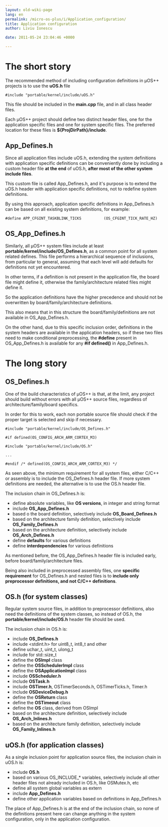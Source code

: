 ```yaml
---
layout: old-wiki-page
lang: en
permalink: /micro-os-plus/i/Application_configuration/
title: Application configuration
author: Liviu Ionescu

date: 2011-05-24 23:04:46 +0000

---
```


The short story
===============

The recommended method of including configuration definitions in µOS++ projects is to use the **uOS.h** file

    #include "portable/kernel/include/uOS.h"

This file should be included in the **main.cpp** file, and in all class header files.

Each µOS++ project should define two distinct header files, one for the application specific files and one for system specific files. The preferred location for these files is **\${ProjDirPath}/include**.

App_Defines.h
--------------

Since all application files include uOS.h, extending the system definitions with application specific definitions can be conveniently done by including a custom header file **at the end** of uOS.h, **after most of the other system include files**.

This custom file is called App_Defines.h, and it's purpose is to extend the uOS.h header with application specific definitions, not to redefine system definitions.

By using this approach, application specific definitions in App_Defines.h can be based on all existing system definitions, for example:

    #define APP_CFGINT_TASKBLINK_TICKS          (OS_CFGINT_TICK_RATE_HZ)

OS_App_Defines.h
------------------

Similarly, all µOS++ system files include at least **portable/kernel/include/OS_Defines.h**, as a common point for all system related defines. This file performs a hierarchical sequence of inclusions, from particular to general, assuming that each level will add defaults for definitions not yet encountered.

In other terms, if a definition is not present in the application file, the board file might define it, otherwise the family/architecture related files might define it.

So the application definitions have the higher precedence and should not be overwritten by board/family/architecture definitions.

This also means that in this structure the board/family/definitions are not available in OS_App_Defines.h.

On the other hand, due to this specific inclusion order, definitions in the system headers are available in the application headers, so if these two files need to make conditional preprocessing, the **\#define** present in OS_App_Defines.h is available for any **\#if defined()** in App_Defines.h.

The long story
==============

OS_Defines.h
-------------

One of the build characteristics of µOS++ is that, at the limit, any project should build without errors with all µOS++ source files, regardless of architecture/family/board specifics.

In order for this to work, each non portable source file should check if the proper target is selected and skip if necessary.

    #include "portable/kernel/include/OS_Defines.h"

    #if defined(OS_CONFIG_ARCH_ARM_CORTEX_M3)

    #include "portable/kernel/include/OS.h"

    ...

    #endif /* defined(OS_CONFIG_ARCH_ARM_CORTEX_M3) */

As seen above, the minimum requirement for all system files, either C/C++ or assembly is to include the OS_Defines.h header file. If more system definitions are needed, the alternative is to use the OS.h header file.

The inclusion chain in OS_Defines.h is:

-   define absolute variables, like **OS versions**, in integer and string format
-   include **OS_App_Defines.h**
-   based o the board definition, selectively include **OS_Board_Defines.h**
-   based on the architecture family definition, selectively include **OS_Family_Defines.h**
-   based on the architecture definition, selectively include **OS_Arch_Defines.h**
-   define **defaults** for various definitions
-   define **interdependencies** for various definitions

As mentioned before, the OS_App_Defines.h header file is included early, before board/family/architecture files.

Being also included in preprocessed assembly files, one **specific requirement** for OS_Defines.h and nested files is to **include only preprocessor definitions, and not C/C++ definitions**.

OS.h (for system classes)
-------------------------

Regular system source files, in addition to preprocessor definitions, also need the definitions of the system classes, so instead of OS.h, the **portable/kernel/include/OS.h** header file should be used.

The inclusion chain in OS.h is:

-   include **OS_Defines.h**
-   include <stdint.h> for uint8_t, int8_t and other
-   define uchar_t, uint_t, ulong_t
-   include <cstddef> for std::size_t
-   define the **OSImpl** class
-   define the **OSSchedulerImpl** class
-   define the **OSApplicationImpl** class
-   include **OSScheduler.h**
-   include **OSTask.h**
-   include **OSTimer.h**, OSTimerSeconds.h, OSTimerTicks.h, Timer.h
-   include **OSDeviceDebug.h**
-   define the **OSReturn** class
-   define the **OSTimeout** class
-   define the **OS** class, derived from OSImpl
-   based on the architecture definition, selectively include **OS_Arch_Inlines.h**
-   based on the architecture family definition, selectively include **OS_Family_Inlines.h**

uOS.h (for application classes)
-------------------------------

As a single inclusion point for application source files, the inclusion chain in uOS.h is:

-   include **OS.h**
-   based on various OS_INCLUDE_\* variables, selectively include all other header files not already included in OS.h, like OSMutex.h, etc
-   define all system global variables as extern
-   include **App_Defines.h**
-   define other application variables based on definitions in App_Defines.h

The place of App_Defines.h is at the end of the inclusion chain, so none of the definitions present here can change anything in the system configuration, only in the application configuration.
